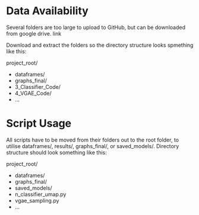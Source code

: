 # Data Availability
Several folders are too large to upload to GitHub, but can be downloaded from google drive. 
link

Download and extract the folders so the directory structure looks spmething like this:

project_root/
- dataframes/
- graphs_final/
- 3_Classifier_Code/
- 4_VGAE_Code/
- ...

# Script Usage
All scripts have to be moved from their folders out to the root folder, to utilise dataframes/, results/, graphs\_final/, or saved\_models/.
Directory structure should look something like this: 

project_root/
- dataframes/
- graphs_final/
- saved\_models/
- n_classifier_umap.py
- vgae_sampling.py
- ...





